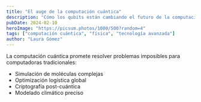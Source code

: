 ```yaml
---
title: "El auge de la computación cuántica"
description: "Cómo los qubits están cambiando el futuro de la computación"
pubDate: 2024-02-10
heroImage: "https://picsum.photos/1000/500?random=4"
tags: ["computación cuántica", "física", "tecnología avanzada"]
author: "Laura Gómez"
---
```


La computación cuántica promete resolver problemas imposibles para computadoras tradicionales:

- Simulación de moléculas complejas
- Optimización logística global
- Criptografía post-cuántica
- Modelado climático preciso